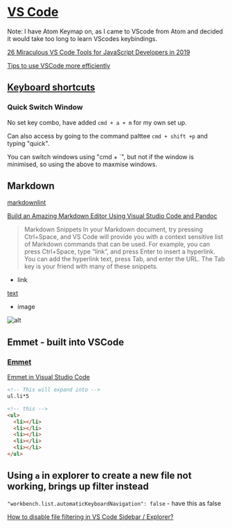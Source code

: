 # [VS Code](https://code.visualstudio.com/)

Note: I have Atom Keymap on, as I came to VScode from Atom and decided it would take too long to learn VScodes keybindings.

[26 Miraculous VS Code Tools for JavaScript Developers in 2019](https://dev.to/jsmanifest/26-miraculous-vs-code-tools-for-javascript-developers-in-2019-50gg)

[Tips to use VSCode more efficiently](https://dev.to/selrond/tips-to-use-vscode-more-efficiently-3h6p)

## [Keyboard shortcuts](/everyday_shortcuts.md#VSCode)

### Quick Switch Window

No set key combo, have added `cmd + a + m` for my own set up.

Can also access by going to the command palttee `cmd + shift +p` and typing "quick".

You can switch windows using "cmd + `", but not if the window is minimised, so using the above to maxmise windows.

## Markdown

[markdownlint](https://marketplace.visualstudio.com/items?itemName=DavidAnson.vscode-markdownlint)

[Build an Amazing Markdown Editor Using Visual Studio Code and Pandoc](https://thisdavej.com/build-an-amazing-markdown-editor-using-visual-studio-code-and-pandoc/)

> Markdown Snippets
> In your Markdown document, try pressing Ctrl+Space, and VS Code will provide you with a context sensitive list of Markdown commands that can be used. For example, you can press Ctrl+Space, type “link”, and press Enter to insert a hyperlink. You can add the hyperlink text, press Tab, and enter the URL. The Tab key is your friend with many of these snippets.

- link

[text](https://link)

- image

![alt](https://link)

## Emmet - built into VSCode

### [Emmet](https://emmet.io/)

[Emmet in Visual Studio Code](https://code.visualstudio.com/docs/editor/emmet)

```html
<!-- This will expand into -->
ul.li*5

<!-- this -->
<ul>
  <li></li>
  <li></li>
  <li></li>
  <li></li>
  <li></li>
</ul>
```

## Using `a` in explorer to create a new file not working, brings up filter instead

`"workbench.list.automaticKeyboardNavigation": false` - have this as false

[How to disable file filtering in VS Code Sidebar / Explorer?](https://superuser.com/questions/1417361/how-to-disable-file-filtering-in-vs-code-sidebar-explorer)
